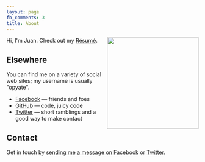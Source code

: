 ```yaml
---
layout: page
fb_comments: 3
title: About
---
```


<img src="http://www.gravatar.com/avatar/c22bbf2aac2a3841d80f5363d73e3ebe.png?s=512" width="240" height="240" align="right">

Hi, I'm Juan. Check out my [Résumé](/about/resume/).

## Elsewhere

You can find me on a variety of social web sites; my username is usually "opyate".

- [Facebook](http://www.facebook.com/opyate) — friends and foes
- [GitHub](https://github.com/opyate) — code, juicy code
- [Twitter](http://twitter.com/opyate) — short ramblings and a good way to make contact


## Contact

Get in touch by [sending me a message on Facebook](https://www.facebook.com/messages/opyate) or [Twitter](http://twitter.com/opyate).
